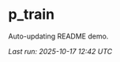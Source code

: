 # p_train

Auto-updating README demo.

<!--START_SECTION:status-->
_Last run: 2025-10-17 12:42 UTC_
<!--END_SECTION:status-->




































































































































































































































































































































































































































































































































































































































































































































































































































































































































































































































































































































































































































































































































































